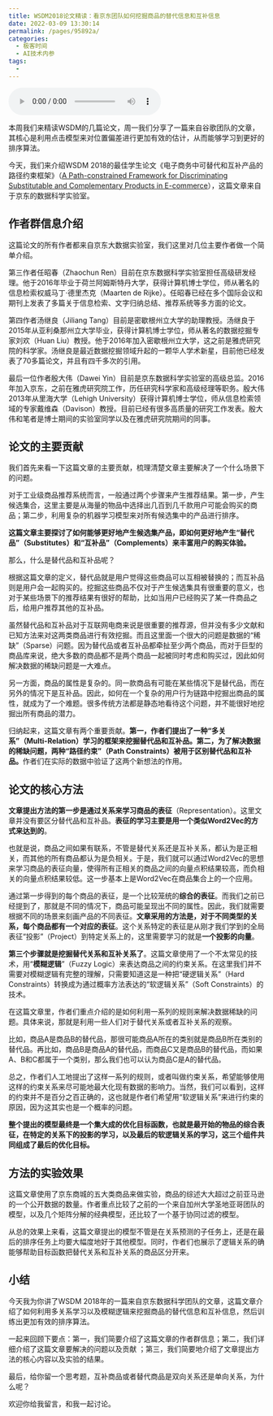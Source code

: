 ```yaml
---
title: WSDM2018论文精读：看京东团队如何挖掘商品的替代信息和互补信息
date: 2022-03-09 13:30:14
permalink: /pages/95892a/
categories:
  - 极客时间
  - AI技术内参
tags:
  - 
---
```

<audio title="014.WSDM2018论文精读：看京东团队如何挖掘商品的替代信息和互补信息" src="https://static001.geekbang.org/resource/audio/47/e8/47c63b5a8de67ff6c0f90fd1bc3852e8.mp3" controls="controls"></audio> 
<p>本周我们来精读WSDM的几篇论文，周一我们分享了一篇来自谷歌团队的文章，其核心是利用点击模型来对位置偏差进行更加有效的估计，从而能够学习到更好的排序算法。</p>
<p>今天，我们来介绍WSDM 2018的最佳学生论文《电子商务中可替代和互补产品的路径约束框架》（<a href="http://http://delivery.acm.org/10.1145/3160000/3159710/p619-wang.pdf?ip=185.211.133.206&amp;id=3159710&amp;acc=OPEN&amp;key=4D4702B0C3E38B35%2E4D4702B0C3E38B35%2E4D4702B0C3E38B35%2E6D218144511F3437&amp;__acm__=1519027969_cc4a857a03d3bba81f9e3e69a6b774cc">A Path-constrained Framework for Discriminating Substitutable and Complementary Products in E-commerce</a>），这篇文章来自于京东的数据科学实验室。</p>
<h2>作者群信息介绍</h2>
<p>这篇论文的所有作者都来自京东大数据实验室，我们这里对几位主要作者做一个简单介绍。</p>
<p>第三作者任昭春（Zhaochun Ren）目前在京东数据科学实验室担任高级研发经理。他于2016年毕业于荷兰阿姆斯特丹大学，获得计算机博士学位，师从著名的信息检索权威马丁⋅德里杰克（Maarten de Rijke）。任昭春已经在多个国际会议和期刊上发表了多篇关于信息检索、文字归纳总结、推荐系统等多方面的论文。</p>
<p>第四作者汤继良（Jiliang Tang）目前是密歇根州立大学的助理教授。汤继良于2015年从亚利桑那州立大学毕业，获得计算机博士学位，师从著名的数据挖掘专家刘欢（Huan Liu）教授。他于2016年加入密歇根州立大学，这之前是雅虎研究院的科学家。汤继良是最近数据挖掘领域升起的一颗华人学术新星，目前他已经发表了70多篇论文，并且有四千多次的引用。</p>
<p>最后一位作者殷大伟（Dawei Yin）目前是京东数据科学实验室的高级总监。2016年加入京东，之前在雅虎研究院工作，历任研究科学家和高级经理等职务。殷大伟2013年从里海大学（Lehigh University）获得计算机博士学位，师从信息检索领域的专家戴维森（Davison）教授。目前已经有很多高质量的研究工作发表。殷大伟和笔者是博士期间的实验室同学以及在雅虎研究院期间的同事。</p>
<h2>论文的主要贡献</h2>
<p>我们首先来看一下这篇文章的主要贡献，梳理清楚文章主要解决了一个什么场景下的问题。</p>
<p>对于工业级商品推荐系统而言，一般通过两个步骤来产生推荐结果。第一步，产生候选集合，这里主要是从海量的物品中选择出几百到几千款用户可能会购买的商品；第二步，利用复杂的机器学习模型来对所有候选集中的产品进行排序。</p>
<p><strong>这篇文章主要探讨了如何能够更好地产生候选集产品，即如何更好地产生“替代品”（Substitutes）和“互补品”（Complements）来丰富用户的购买体验。</strong></p>
<p>那么，什么是替代品和互补品呢？</p>
<!-- [[[read_end]]] -->
<p>根据这篇文章的定义，替代品就是用户觉得这些商品可以互相被替换的；而互补品则是用户会一起购买的。挖掘这些商品不仅对于产生候选集具有很重要的意义，也对于某些场景下的推荐结果有很好的帮助，比如当用户已经购买了某一件商品之后，给用户推荐其他的互补品。</p>
<p>虽然替代品和互补品对于互联网电商来说是很重要的推荐源，但并没有多少文献和已知方法来对这两类商品进行有效挖掘。而且这里面一个很大的问题是数据的“稀缺”（Sparse）问题。因为替代品或者互补品都牵扯至少两个商品，而对于巨型的商品库来说，绝大多数的商品都不是两个商品一起被同时考虑和购买过，因此如何解决数据的稀缺问题是一大难点。</p>
<p>另一方面，商品的属性是复杂的。同一款商品有可能在某些情况下是替代品，而在另外的情况下是互补品。因此，如何在一个复杂的用户行为链路中挖掘出商品的属性，就成为了一个难题。很多传统方法都是静态地看待这个问题，并不能很好地挖掘出所有商品的潜力。</p>
<p>归纳起来，这篇文章有两个重要贡献。<strong>第一，作者们提出了一种“多关系”（Multi-Relation）学习的框架来挖掘替代品和互补品。第二，为了解决数据的稀缺问题，两种“路径约束”（Path Constraints）被用于区别替代品和互补品。</strong>作者们在实际的数据中验证了这两个新想法的作用。</p>
<h2>论文的核心方法</h2>
<p><strong>文章提出方法的第一步是通过关系来学习商品的表征</strong>（Representation）。这里文章并没有要区分替代品和互补品。<strong>表征的学习主要是用一个类似Word2Vec的方式来达到的</strong>。</p>
<p>也就是说，商品之间如果有联系，不管是替代关系还是互补关系，都认为是正相关，而其他的所有商品都认为是负相关。于是，我们就可以通过Word2Vec的思想来学习商品的表征向量，使得所有正相关的商品之间的向量点积结果较高，而负相关的向量点积结果较低。这一步基本上是Word2Vec在商品集合上的一个应用。</p>
<p>通过第一步得到的每个商品的表征，是一个比较笼统的<strong>综合的表征</strong>。而我们之前已经提到了，那就是不同的情况下，商品可能呈现出不同的属性。因此，我们就需要根据不同的场景来刻画产品的不同表征。<strong>文章采用的方法是，对于不同类型的关系，每个商品都有一个对应的表征</strong>。这个关系特定的表征是从刚才我们学到的全局表征“投影”（Project）到特定关系上的，这里需要学习的就是<strong>一个投影的向量</strong>。</p>
<p><strong>第三个步骤就是挖掘替代关系和互补关系了</strong>。这篇文章使用了一个不太常见的技术，用“<strong>模糊逻辑</strong>”（Fuzzy Logic）来表达商品之间的约束关系。在这里我们并不需要对模糊逻辑有完整的理解，只需要知道这是一种把“硬逻辑关系”（Hard Constraints）转换成为通过概率方法表达的“软逻辑关系”（Soft Constraints）的技术。</p>
<p>在这篇文章里，作者们重点介绍的是如何利用一系列的规则来解决数据稀缺的问题。具体来说，那就是利用一些人们对于替代关系或者互补关系的观察。</p>
<p>比如，商品A是商品B的替代品，那很可能商品A所在的类别就是商品B所在类别的替代品。再比如，商品B是商品A的替代品，而商品C又是商品B的替代品，而如果A、B和C都属于一个类别，那么我们也可以认为商品C是A的替代品。</p>
<p>总之，作者们人工地提出了这样一系列的规则，或者叫做约束关系，希望能够使用这样的约束关系来尽可能地最大化现有数据的影响力。当然，我们可以看到，这样的约束并不是百分之百正确的，这也就是作者们希望用“软逻辑关系”来进行约束的原因，因为这其实也是一个概率的问题。</p>
<p><strong>整个提出的模型最终是一个集大成的优化目标函数，也就是最开始的物品的综合表征，在特定的关系下的投影的学习，以及最后的软逻辑关系的学习，这三个组件共同组成了最后的优化目标。</strong></p>
<h2>方法的实验效果</h2>
<p>这篇文章使用了京东商城的五大类商品来做实验，商品的综述大大超过之前亚马逊的一个公开数据的数量。作者重点比较了之前的一个来自加州大学圣地亚哥团队的模型，以及几个矩阵分解的经典模型，还比较了一个基于协同过滤的模型。</p>
<p>从总的效果上来看，这篇文章提出的模型不管是在关系预测的子任务上，还是在最后的排序任务上均要大幅度地好于其他模型。同时，作者们也展示了逻辑关系的确能够帮助目标函数把替代关系和互补关系的商品区分开来。</p>
<h2>小结</h2>
<p>今天我为你讲了WSDM 2018年的一篇来自京东数据科学团队的文章，这篇文章介绍了如何利用多关系学习以及模糊逻辑来挖掘商品的替代信息和互补信息，然后训练出更加有效的排序算法。</p>
<p>一起来回顾下要点：第一，我们简要介绍了这篇文章的作者群信息；第二，我们详细介绍了这篇文章要解决的问题以及贡献 ；第三，我们简要地介绍了文章提出方法的核心内容以及实验的结果。</p>
<p>最后，给你留一个思考题，互补商品或者替代商品是双向关系还是单向关系，为什么呢？</p>
<p>欢迎你给我留言，和我一起讨论。</p>
<p></p>
